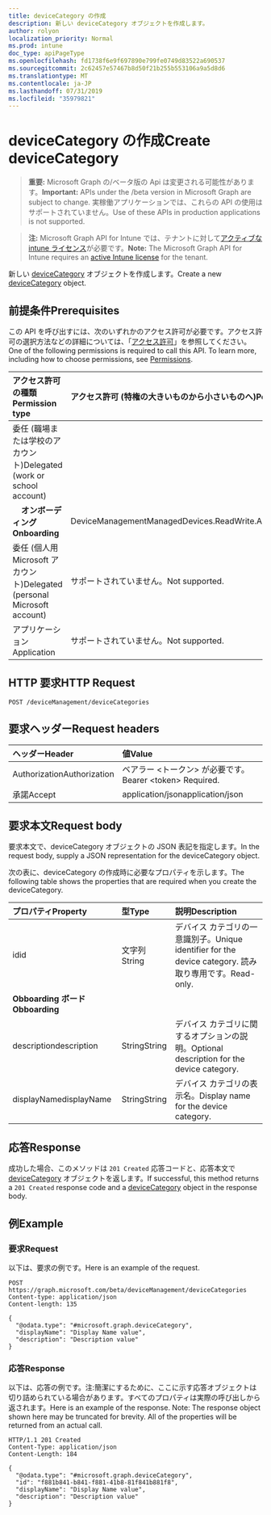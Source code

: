 ```yaml
---
title: deviceCategory の作成
description: 新しい deviceCategory オブジェクトを作成します。
author: rolyon
localization_priority: Normal
ms.prod: intune
doc_type: apiPageType
ms.openlocfilehash: fd1738f6e9f697890e799fe0749d83522a690537
ms.sourcegitcommit: 2c62457e57467b8d50f21b255b553106a9a5d8d6
ms.translationtype: MT
ms.contentlocale: ja-JP
ms.lasthandoff: 07/31/2019
ms.locfileid: "35979821"
---
```

# <a name="create-devicecategory"></a><span data-ttu-id="a9f2d-103">deviceCategory の作成</span><span class="sxs-lookup"><span data-stu-id="a9f2d-103">Create deviceCategory</span></span>

> <span data-ttu-id="a9f2d-104">**重要:** Microsoft Graph の/ベータ版の Api は変更される可能性があります。</span><span class="sxs-lookup"><span data-stu-id="a9f2d-104">**Important:** APIs under the /beta version in Microsoft Graph are subject to change.</span></span> <span data-ttu-id="a9f2d-105">実稼働アプリケーションでは、これらの API の使用はサポートされていません。</span><span class="sxs-lookup"><span data-stu-id="a9f2d-105">Use of these APIs in production applications is not supported.</span></span>

> <span data-ttu-id="a9f2d-106">**注:** Microsoft Graph API for Intune では、テナントに対して[アクティブな intune ライセンス](https://go.microsoft.com/fwlink/?linkid=839381)が必要です。</span><span class="sxs-lookup"><span data-stu-id="a9f2d-106">**Note:** The Microsoft Graph API for Intune requires an [active Intune license](https://go.microsoft.com/fwlink/?linkid=839381) for the tenant.</span></span>

<span data-ttu-id="a9f2d-107">新しい [deviceCategory](../resources/intune-shared-devicecategory.md) オブジェクトを作成します。</span><span class="sxs-lookup"><span data-stu-id="a9f2d-107">Create a new [deviceCategory](../resources/intune-shared-devicecategory.md) object.</span></span>

## <a name="prerequisites"></a><span data-ttu-id="a9f2d-108">前提条件</span><span class="sxs-lookup"><span data-stu-id="a9f2d-108">Prerequisites</span></span>

<span data-ttu-id="a9f2d-p102">この API を呼び出すには、次のいずれかのアクセス許可が必要です。アクセス許可の選択方法などの詳細については、「[アクセス許可](/graph/permissions-reference)」を参照してください。</span><span class="sxs-lookup"><span data-stu-id="a9f2d-p102">One of the following permissions is required to call this API. To learn more, including how to choose permissions, see [Permissions](/graph/permissions-reference).</span></span>

|<span data-ttu-id="a9f2d-111">アクセス許可の種類</span><span class="sxs-lookup"><span data-stu-id="a9f2d-111">Permission type</span></span>|<span data-ttu-id="a9f2d-112">アクセス許可 (特権の大きいものから小さいものへ)</span><span class="sxs-lookup"><span data-stu-id="a9f2d-112">Permissions (from most to least privileged)</span></span>|
|:---|:---|
|<span data-ttu-id="a9f2d-113">委任 (職場または学校のアカウント)</span><span class="sxs-lookup"><span data-stu-id="a9f2d-113">Delegated (work or school account)</span></span>||
| <span data-ttu-id="a9f2d-114">&nbsp; &nbsp; **オンボーディング**</span><span class="sxs-lookup"><span data-stu-id="a9f2d-114">&nbsp; &nbsp; **Onboarding**</span></span> | <span data-ttu-id="a9f2d-115">DeviceManagementManagedDevices.ReadWrite.All</span><span class="sxs-lookup"><span data-stu-id="a9f2d-115">DeviceManagementManagedDevices.ReadWrite.All</span></span>|
|<span data-ttu-id="a9f2d-116">委任 (個人用 Microsoft アカウント)</span><span class="sxs-lookup"><span data-stu-id="a9f2d-116">Delegated (personal Microsoft account)</span></span>|<span data-ttu-id="a9f2d-117">サポートされていません。</span><span class="sxs-lookup"><span data-stu-id="a9f2d-117">Not supported.</span></span>|
|<span data-ttu-id="a9f2d-118">アプリケーション</span><span class="sxs-lookup"><span data-stu-id="a9f2d-118">Application</span></span>|<span data-ttu-id="a9f2d-119">サポートされていません。</span><span class="sxs-lookup"><span data-stu-id="a9f2d-119">Not supported.</span></span>|

## <a name="http-request"></a><span data-ttu-id="a9f2d-120">HTTP 要求</span><span class="sxs-lookup"><span data-stu-id="a9f2d-120">HTTP Request</span></span>
<!-- {
  "blockType": "ignored"
}
-->
``` http
POST /deviceManagement/deviceCategories
```

## <a name="request-headers"></a><span data-ttu-id="a9f2d-121">要求ヘッダー</span><span class="sxs-lookup"><span data-stu-id="a9f2d-121">Request headers</span></span>

|<span data-ttu-id="a9f2d-122">ヘッダー</span><span class="sxs-lookup"><span data-stu-id="a9f2d-122">Header</span></span>|<span data-ttu-id="a9f2d-123">値</span><span class="sxs-lookup"><span data-stu-id="a9f2d-123">Value</span></span>|
|:---|:---|
|<span data-ttu-id="a9f2d-124">Authorization</span><span class="sxs-lookup"><span data-stu-id="a9f2d-124">Authorization</span></span>|<span data-ttu-id="a9f2d-125">ベアラー &lt;トークン&gt; が必要です。</span><span class="sxs-lookup"><span data-stu-id="a9f2d-125">Bearer &lt;token&gt; Required.</span></span>|
|<span data-ttu-id="a9f2d-126">承諾</span><span class="sxs-lookup"><span data-stu-id="a9f2d-126">Accept</span></span>|<span data-ttu-id="a9f2d-127">application/json</span><span class="sxs-lookup"><span data-stu-id="a9f2d-127">application/json</span></span>|

## <a name="request-body"></a><span data-ttu-id="a9f2d-128">要求本文</span><span class="sxs-lookup"><span data-stu-id="a9f2d-128">Request body</span></span>

<span data-ttu-id="a9f2d-129">要求本文で、deviceCategory オブジェクトの JSON 表記を指定します。</span><span class="sxs-lookup"><span data-stu-id="a9f2d-129">In the request body, supply a JSON representation for the deviceCategory object.</span></span>

<span data-ttu-id="a9f2d-130">次の表に、deviceCategory の作成時に必要なプロパティを示します。</span><span class="sxs-lookup"><span data-stu-id="a9f2d-130">The following table shows the properties that are required when you create the deviceCategory.</span></span>

|<span data-ttu-id="a9f2d-131">プロパティ</span><span class="sxs-lookup"><span data-stu-id="a9f2d-131">Property</span></span>|<span data-ttu-id="a9f2d-132">型</span><span class="sxs-lookup"><span data-stu-id="a9f2d-132">Type</span></span>|<span data-ttu-id="a9f2d-133">説明</span><span class="sxs-lookup"><span data-stu-id="a9f2d-133">Description</span></span>|
|:---|:---|:---|
|<span data-ttu-id="a9f2d-134">id</span><span class="sxs-lookup"><span data-stu-id="a9f2d-134">id</span></span>|<span data-ttu-id="a9f2d-135">文字列</span><span class="sxs-lookup"><span data-stu-id="a9f2d-135">String</span></span>|<span data-ttu-id="a9f2d-136">デバイス カテゴリの一意識別子。</span><span class="sxs-lookup"><span data-stu-id="a9f2d-136">Unique identifier for the device category.</span></span> <span data-ttu-id="a9f2d-137">読み取り専用です。</span><span class="sxs-lookup"><span data-stu-id="a9f2d-137">Read-only.</span></span>|
|<span data-ttu-id="a9f2d-138">**Obboarding ボード**</span><span class="sxs-lookup"><span data-stu-id="a9f2d-138">**Obboarding**</span></span>|
|<span data-ttu-id="a9f2d-139">description</span><span class="sxs-lookup"><span data-stu-id="a9f2d-139">description</span></span>|<span data-ttu-id="a9f2d-140">String</span><span class="sxs-lookup"><span data-stu-id="a9f2d-140">String</span></span>|<span data-ttu-id="a9f2d-141">デバイス カテゴリに関するオプションの説明。</span><span class="sxs-lookup"><span data-stu-id="a9f2d-141">Optional description for the device category.</span></span>|
|<span data-ttu-id="a9f2d-142">displayName</span><span class="sxs-lookup"><span data-stu-id="a9f2d-142">displayName</span></span>|<span data-ttu-id="a9f2d-143">String</span><span class="sxs-lookup"><span data-stu-id="a9f2d-143">String</span></span>|<span data-ttu-id="a9f2d-144">デバイス カテゴリの表示名。</span><span class="sxs-lookup"><span data-stu-id="a9f2d-144">Display name for the device category.</span></span>|

## <a name="response"></a><span data-ttu-id="a9f2d-145">応答</span><span class="sxs-lookup"><span data-stu-id="a9f2d-145">Response</span></span>

<span data-ttu-id="a9f2d-146">成功した場合、このメソッドは `201 Created` 応答コードと、応答本文で [deviceCategory](../resources/intune-shared-devicecategory.md) オブジェクトを返します。</span><span class="sxs-lookup"><span data-stu-id="a9f2d-146">If successful, this method returns a `201 Created` response code and a [deviceCategory](../resources/intune-shared-devicecategory.md) object in the response body.</span></span>

## <a name="example"></a><span data-ttu-id="a9f2d-147">例</span><span class="sxs-lookup"><span data-stu-id="a9f2d-147">Example</span></span>

### <a name="request"></a><span data-ttu-id="a9f2d-148">要求</span><span class="sxs-lookup"><span data-stu-id="a9f2d-148">Request</span></span>

<span data-ttu-id="a9f2d-149">以下は、要求の例です。</span><span class="sxs-lookup"><span data-stu-id="a9f2d-149">Here is an example of the request.</span></span>

``` http
POST https://graph.microsoft.com/beta/deviceManagement/deviceCategories
Content-type: application/json
Content-length: 135

{
  "@odata.type": "#microsoft.graph.deviceCategory",
  "displayName": "Display Name value",
  "description": "Description value"
}
```

### <a name="response"></a><span data-ttu-id="a9f2d-150">応答</span><span class="sxs-lookup"><span data-stu-id="a9f2d-150">Response</span></span>

<span data-ttu-id="a9f2d-p104">以下は、応答の例です。注:簡潔にするために、ここに示す応答オブジェクトは切り詰められている場合があります。すべてのプロパティは実際の呼び出しから返されます。</span><span class="sxs-lookup"><span data-stu-id="a9f2d-p104">Here is an example of the response. Note: The response object shown here may be truncated for brevity. All of the properties will be returned from an actual call.</span></span>

``` http
HTTP/1.1 201 Created
Content-Type: application/json
Content-Length: 184

{
  "@odata.type": "#microsoft.graph.deviceCategory",
  "id": "f881b841-b841-f881-41b8-81f841b881f8",
  "displayName": "Display Name value",
  "description": "Description value"
}
```



